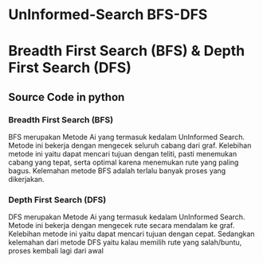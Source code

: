# UnInformed-Search BFS-DFS
# Breadth First Search (BFS) &amp; Depth First Search (DFS) 
## Source Code in python


### Breadth First Search (BFS)
BFS merupakan Metode Ai yang termasuk kedalam UnInformed Search. Metode ini bekerja dengan mengecek seluruh cabang dari graf.
Kelebihan metode ini yaitu dapat mencari tujuan dengan teliti, pasti menemukan cabang yang tepat, serta optimal karena menemukan rute yang paling bagus. 
Kelemahan metode BFS adalah terlalu banyak proses yang dikerjakan.


###  Depth First Search (DFS)
DFS merupakan Metode Ai yang termasuk kedalam UnInformed Search. Metode ini bekerja dengan mengecek rute secara mendalam ke graf. 
Kelebihan metode ini yaitu dapat mencari tujuan dengan cepat. 
Sedangkan kelemahan dari metode DFS yaitu kalau memilih rute yang salah/buntu, proses kembali lagi dari awal

